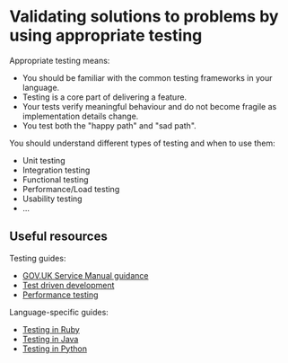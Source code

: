 # Validating solutions to problems by using appropriate testing

Appropriate testing means:

- You should be familiar with the common testing frameworks in your language.
- Testing is a core part of delivering a feature.
- Your tests verify meaningful behaviour and do not become fragile as implementation details change.
- You test both the "happy path" and "sad path".

You should understand different types of testing and when to use them:

- Unit testing
- Integration testing
- Functional testing
- Performance/Load testing
- Usability testing
- ...

## Useful resources

Testing guides:

- [GOV.UK Service Manual guidance](https://www.gov.uk/service-manual/making-software/code-testing.html)
- [Test driven development](/guides/tdd.md)
- [Performance testing](/guides/ruby.md)

Language-specific guides:

- [Testing in Ruby](/guides/rails.md)
- [Testing in Java](/guides/drop-wizard.md)
- [Testing in Python](/guides/python.md)
